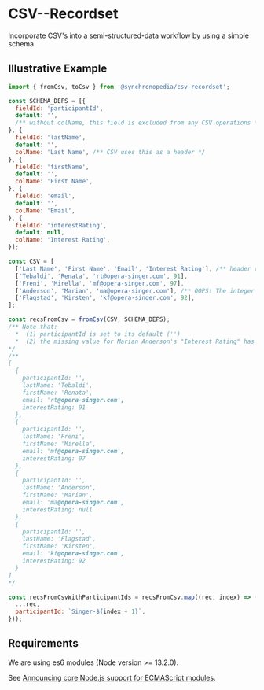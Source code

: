 # CSV--Recordset

Incorporate CSV's into a semi-structured-data workflow by using a simple schema.

## Illustrative Example

```javascript
import { fromCsv, toCsv } from '@synchronopedia/csv-recordset';

const SCHEMA_DEFS = [{
  fieldId: 'participantId',
  default: '',
  /** without colName, this field is excluded from any CSV operations */
}, {
  fieldId: 'lastName',
  default: '',
  colName: 'Last Name', /** CSV uses this as a header */
}, {
  fieldId: 'firstName',
  default: '',
  colName: 'First Name',
}, {
  fieldId: 'email',
  default: '',
  colName: 'Email',
}, {
  fieldId: 'interestRating',
  default: null,
  colName: 'Interest Rating',
}];

const CSV = [
  ['Last Name', 'First Name', 'Email', 'Interest Rating'], /** header row */
  ['Tebaldi', 'Renata', 'rt@opera-singer.com', 91],
  ['Freni', 'Mirella', 'mf@opera-singer.com', 97],
  ['Anderson', 'Marian', 'ma@opera-singer.com'], /** OOPS! The integer value for the last column (Interest Rating) is missing */
  ['Flagstad', 'Kirsten', 'kf@opera-singer.com', 92],
];

const recsFromCsv = fromCsv(CSV, SCHEMA_DEFS);
/** Note that:
  *  (1) participantId is set to its default ('')
  *  (2) the missing value for Marian Anderson's "Interest Rating" has been set to its default (null)
*/
/**
[
  {
    participantId: '',
    lastName: 'Tebaldi',
    firstName: 'Renata',
    email: 'rt@opera-singer.com',
    interestRating: 91
  },
  {
    participantId: '',
    lastName: 'Freni',
    firstName: 'Mirella',
    email: 'mf@opera-singer.com',
    interestRating: 97
  },
  {
    participantId: '',
    lastName: 'Anderson',
    firstName: 'Marian',
    email: 'ma@opera-singer.com',
    interestRating: null
  },
  {
    participantId: '',
    lastName: 'Flagstad',
    firstName: 'Kirsten',
    email: 'kf@opera-singer.com',
    interestRating: 92
  }
]
*/

const recsFromCsvWithParticipantIds = recsFromCsv.map((rec, index) => ({
  ...rec,
  participantId: `Singer-${index + 1}`,
}));
```

## Requirements

We are using es6 modules (Node version >= 13.2.0).

See [Announcing core Node.js support for ECMAScript modules](https://medium.com/@nodejs/announcing-core-node-js-support-for-ecmascript-modules-c5d6dc29b663).

